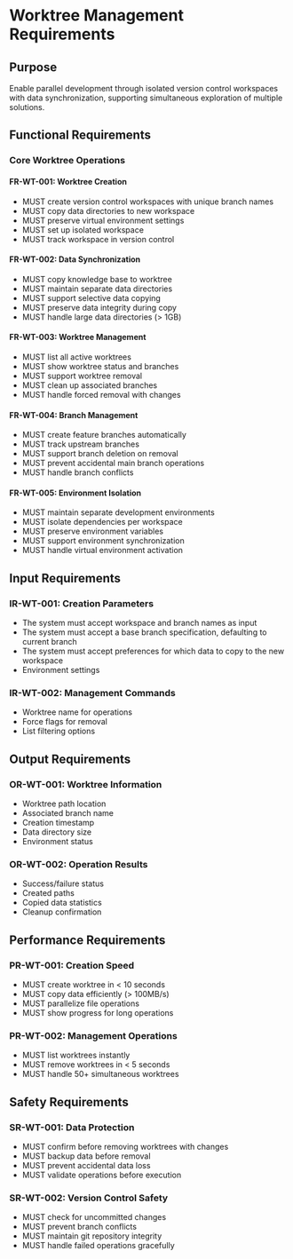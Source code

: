 # Worktree Management Requirements

## Purpose
Enable parallel development through isolated version control workspaces with data synchronization, supporting simultaneous exploration of multiple solutions.

## Functional Requirements

### Core Worktree Operations

#### FR-WT-001: Worktree Creation
- MUST create version control workspaces with unique branch names
- MUST copy data directories to new workspace
- MUST preserve virtual environment settings
- MUST set up isolated workspace
- MUST track workspace in version control

#### FR-WT-002: Data Synchronization
- MUST copy knowledge base to worktree
- MUST maintain separate data directories
- MUST support selective data copying
- MUST preserve data integrity during copy
- MUST handle large data directories (> 1GB)

#### FR-WT-003: Worktree Management
- MUST list all active worktrees
- MUST show worktree status and branches
- MUST support worktree removal
- MUST clean up associated branches
- MUST handle forced removal with changes

#### FR-WT-004: Branch Management
- MUST create feature branches automatically
- MUST track upstream branches
- MUST support branch deletion on removal
- MUST prevent accidental main branch operations
- MUST handle branch conflicts

#### FR-WT-005: Environment Isolation
- MUST maintain separate development environments
- MUST isolate dependencies per workspace
- MUST preserve environment variables
- MUST support environment synchronization
- MUST handle virtual environment activation

## Input Requirements

### IR-WT-001: Creation Parameters
- The system must accept workspace and branch names as input
- The system must accept a base branch specification, defaulting to current branch
- The system must accept preferences for which data to copy to the new workspace
- Environment settings

### IR-WT-002: Management Commands
- Worktree name for operations
- Force flags for removal
- List filtering options

## Output Requirements

### OR-WT-001: Worktree Information
- Worktree path location
- Associated branch name
- Creation timestamp
- Data directory size
- Environment status

### OR-WT-002: Operation Results
- Success/failure status
- Created paths
- Copied data statistics
- Cleanup confirmation

## Performance Requirements

### PR-WT-001: Creation Speed
- MUST create worktree in < 10 seconds
- MUST copy data efficiently (> 100MB/s)
- MUST parallelize file operations
- MUST show progress for long operations

### PR-WT-002: Management Operations
- MUST list worktrees instantly
- MUST remove worktrees in < 5 seconds
- MUST handle 50+ simultaneous worktrees

## Safety Requirements

### SR-WT-001: Data Protection
- MUST confirm before removing worktrees with changes
- MUST backup data before removal
- MUST prevent accidental data loss
- MUST validate operations before execution

### SR-WT-002: Version Control Safety
- MUST check for uncommitted changes
- MUST prevent branch conflicts
- MUST maintain git repository integrity
- MUST handle failed operations gracefully
